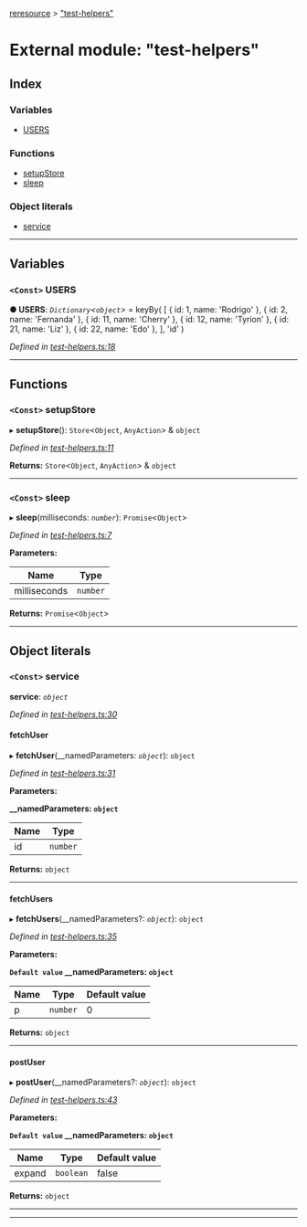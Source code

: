 [reresource](../README.md) > ["test-helpers"](../modules/_test_helpers_.md)

# External module: "test-helpers"

## Index

### Variables

* [USERS](_test_helpers_.md#users)

### Functions

* [setupStore](_test_helpers_.md#setupstore)
* [sleep](_test_helpers_.md#sleep)

### Object literals

* [service](_test_helpers_.md#service)

---

## Variables

<a id="users"></a>

### `<Const>` USERS

**● USERS**: *`Dictionary`<`object`>* =  keyBy(
  [
    { id: 1, name: 'Rodrigo' },
    { id: 2, name: 'Fernanda' },
    { id: 11, name: 'Cherry' },
    { id: 12, name: 'Tyrion' },
    { id: 21, name: 'Liz' },
    { id: 22, name: 'Edo' },
  ],
  'id'
)

*Defined in [test-helpers.ts:18](https://github.com/rcelha/reresource/blob/2e19365/src/test-helpers.ts#L18)*

___

## Functions

<a id="setupstore"></a>

### `<Const>` setupStore

▸ **setupStore**(): `Store`<`Object`, `AnyAction`> & `object`

*Defined in [test-helpers.ts:11](https://github.com/rcelha/reresource/blob/2e19365/src/test-helpers.ts#L11)*

**Returns:** `Store`<`Object`, `AnyAction`> & `object`

___
<a id="sleep"></a>

### `<Const>` sleep

▸ **sleep**(milliseconds: *`number`*): `Promise`<`Object`>

*Defined in [test-helpers.ts:7](https://github.com/rcelha/reresource/blob/2e19365/src/test-helpers.ts#L7)*

**Parameters:**

| Name | Type |
| ------ | ------ |
| milliseconds | `number` |

**Returns:** `Promise`<`Object`>

___

## Object literals

<a id="service"></a>

### `<Const>` service

**service**: *`object`*

*Defined in [test-helpers.ts:30](https://github.com/rcelha/reresource/blob/2e19365/src/test-helpers.ts#L30)*

<a id="service.fetchuser"></a>

####  fetchUser

▸ **fetchUser**(__namedParameters: *`object`*): `object`

*Defined in [test-helpers.ts:31](https://github.com/rcelha/reresource/blob/2e19365/src/test-helpers.ts#L31)*

**Parameters:**

**__namedParameters: `object`**

| Name | Type |
| ------ | ------ |
| id | `number` |

**Returns:** `object`

___
<a id="service.fetchusers"></a>

####  fetchUsers

▸ **fetchUsers**(__namedParameters?: *`object`*): `object`

*Defined in [test-helpers.ts:35](https://github.com/rcelha/reresource/blob/2e19365/src/test-helpers.ts#L35)*

**Parameters:**

**`Default value` __namedParameters: `object`**

| Name | Type | Default value |
| ------ | ------ | ------ |
| p | `number` | 0 |

**Returns:** `object`

___
<a id="service.postuser"></a>

####  postUser

▸ **postUser**(__namedParameters?: *`object`*): `object`

*Defined in [test-helpers.ts:43](https://github.com/rcelha/reresource/blob/2e19365/src/test-helpers.ts#L43)*

**Parameters:**

**`Default value` __namedParameters: `object`**

| Name | Type | Default value |
| ------ | ------ | ------ |
| expand | `boolean` | false |

**Returns:** `object`

___

___

